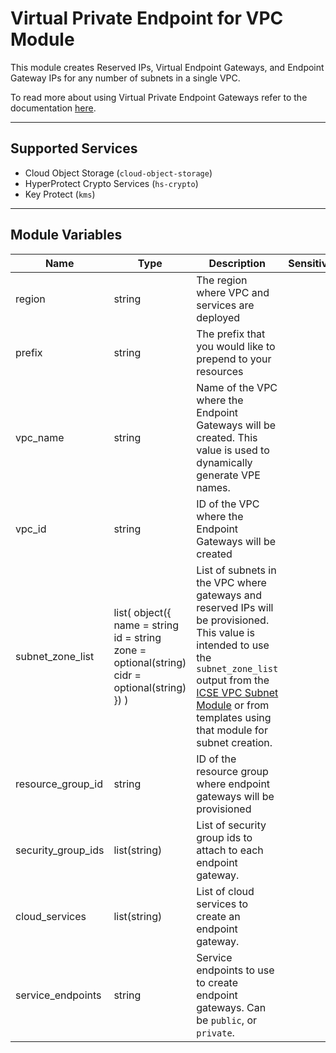 # Virtual Private Endpoint for VPC Module

This module creates Reserved IPs, Virtual Endpoint Gateways, and Endpoint Gateway IPs for any number of subnets in a single VPC.


To read more about using Virtual Private Endpoint Gateways refer to the documentation [here](https://cloud.ibm.com/docs/vpc?topic=vpc-about-vpe).

---

## Supported Services

- Cloud Object Storage (`cloud-object-storage`)
- HyperProtect Crypto Services (`hs-crypto`)
- Key Protect (`kms`)

---

## Module Variables

Name               | Type                                                                                          | Description                                                                                                                                                                                                                                                                                  | Sensitive | Default
------------------ | --------------------------------------------------------------------------------------------- | -------------------------------------------------------------------------------------------------------------------------------------------------------------------------------------------------------------------------------------------------------------------------------------------- | --------- | -------------------------------
region             | string                                                                                        | The region where VPC and services are deployed                                                                                                                                                                                                                                               |           | 
prefix             | string                                                                                        | The prefix that you would like to prepend to your resources                                                                                                                                                                                                                                  |           | 
vpc_name           | string                                                                                        | Name of the VPC where the Endpoint Gateways will be created. This value is used to dynamically generate VPE names.                                                                                                                                                                           |           | 
vpc_id             | string                                                                                        | ID of the VPC where the Endpoint Gateways will be created                                                                                                                                                                                                                                    |           | 
subnet_zone_list   | list( object({ name = string id = string zone = optional(string) cidr = optional(string) }) ) | List of subnets in the VPC where gateways and reserved IPs will be provisioned. This value is intended to use the `subnet_zone_list` output from the [ICSE VPC Subnet Module](https://github.com/Cloud-Schematics/vpc-subnet-module) or from templates using that module for subnet creation.|           | 
resource_group_id  | string                                                                                        | ID of the resource group where endpoint gateways will be provisioned                                                                                                                                                                                                                         |           | null
security_group_ids | list(string)                                                                                  | List of security group ids to attach to each endpoint gateway.                                                                                                                                                                                                                               |           | []
cloud_services     | list(string)                                                                                  | List of cloud services to create an endpoint gateway.                                                                                                                                                                                                                                        |           | ["kms", "cloud-object-storage"]
service_endpoints  | string                                                                                        | Service endpoints to use to create endpoint gateways. Can be `public`, or `private`.                                                                                                                                                                                                         |           | private